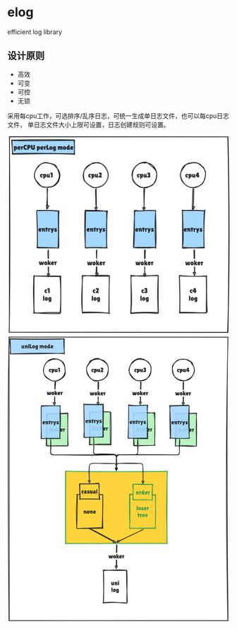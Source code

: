 # elog
efficient log library

## 设计原则
- 高效
- 可变
- 可控
- 无锁

采用每cpu工作，可选排序/乱序日志，可统一生成单日志文件，也可以每cpu日志文件，
单日志文件大小上限可设置，日志创建规则可设置。

![img_1.png](z-img%2Fimg_1.png)
![img.png](z-img%2Fimg.png)